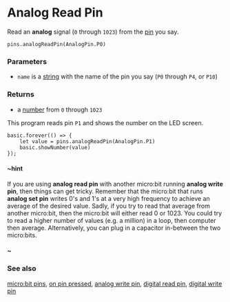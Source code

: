 # Analog Read Pin

Read an **analog** signal (`0` through `1023`) from the
[pin](/device/pins) you say.

```sig
pins.analogReadPin(AnalogPin.P0)
```

### Parameters

* ``name`` is a [string](/reference/types/string) with the name of the pin
  you say (`P0` through `P4`, or `P10`)

### Returns

* a [number](/reference/types/number) from `0` through `1023`

This program reads pin `P1` and shows the number
on the LED screen.

```blocks
basic.forever(() => {
    let value = pins.analogReadPin(AnalogPin.P1)
    basic.showNumber(value)
});
```

#### ~hint

If you are using **analog read pin** with another micro:bit running **analog write pin**, then things can get tricky. Remember that the micro:bit that runs **analog set pin** writes 0's and 1's at a very high frequency to achieve an average of the desired value. Sadly, if you try to read that average from another micro:bit, then the micro:bit will either read 0 or 1023. You could try to read a higher number of values (e.g. a million) in a loop, then computer then average. Alternatively, you can plug in a capacitor in-between the two micro:bits.

#### ~

### See also

[micro:bit pins](/device/pins),
[on pin pressed](/reference/input/on-pin-pressed),
[analog write pin](/reference/pins/analog-write-pin),
[digital read pin](/reference/pins/digital-read-pin),
[digital write pin](/reference/pins/digital-write-pin)
